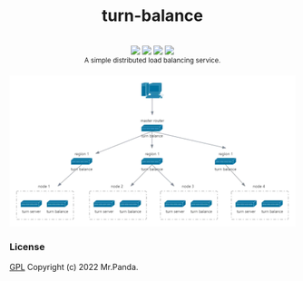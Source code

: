 
<!--lint disable no-literal-urls-->
<div align="center">
  <h1>turn-balance</h1>
</div>
<br/>
<div align="center">
  <strong></strong>
</div>
<div align="center">
  <img src="https://img.shields.io/github/actions/workflow/status/mycrl/turn-rs/tests.yml?branch=main"/>
  <img src="https://img.shields.io/github/license/mycrl/turn-rs"/>
  <img src="https://img.shields.io/github/issues/mycrl/turn-rs"/>
  <img src="https://img.shields.io/github/stars/mycrl/turn-rs"/>
</div>
<div align="center">
  <sup>A simple distributed load balancing service.</sup>
</div>

![topoloy](./topology.webp)

### License
[GPL](../LICENSE) Copyright (c) 2022 Mr.Panda.
